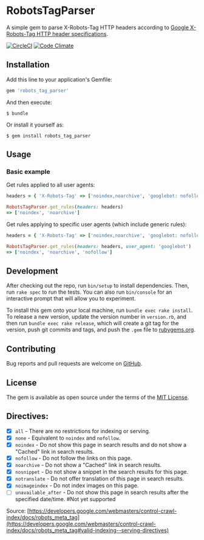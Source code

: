 # RobotsTagParser

A simple gem to parse X-Robots-Tag HTTP headers according to [Google X-Robots-Tag HTTP header specifications](https://developers.google.com/webmasters/control-crawl-index/docs/robots_meta_tag#using-the-x-robots-tag-http-header).

[![CircleCI](https://circleci.com/gh/MothOnMars/robots_tag_parser.svg?style=shield&circle-token=:circle-token)](https://circleci.com/gh/MothOnMars/robots_tag_parser)
[![Code Climate](https://codeclimate.com/github/MothOnMars/robots_tag_parser.svg)](https://codeclimate.com/github/MothOnMars/robots_tag_parser)

## Installation

Add this line to your application's Gemfile:

```ruby
gem 'robots_tag_parser'
```

And then execute:

    $ bundle

Or install it yourself as:

    $ gem install robots_tag_parser

## Usage

### Basic example
Get rules applied to all user agents:

```ruby
headers = { 'X-Robots-Tag' => ['noindex,noarchive', 'googlebot: nofollow' }

RobotsTagParser.get_rules(headers: headers)
=> ['noindex', 'noarchive']
```

Get rules applying to specific user agents (which include generic
rules):

```ruby
headers = { 'X-Robots-Tag' => ['noindex,noarchive', 'googlebot: nofollow' }

RobotsTagParser.get_rules(headers: headers, user_agent: 'googlebot')
=> ['noindex', 'noarchive', 'nofollow']
```


## Development

After checking out the repo, run `bin/setup` to install dependencies. Then, run `rake spec` to run the tests. You can also run `bin/console` for an interactive prompt that will allow you to experiment.

To install this gem onto your local machine, run `bundle exec rake install`. To release a new version, update the version number in `version.rb`, and then run `bundle exec rake release`, which will create a git tag for the version, push git commits and tags, and push the `.gem` file to [rubygems.org](https://rubygems.org).

## Contributing

Bug reports and pull requests are welcome on [GitHub](https://github.com/MothOnMars/robots_tag_parser).

## License

The gem is available as open source under the terms of the [MIT License](http://opensource.org/licenses/MIT).

## Directives:
- [x] `all` - There are no restrictions for indexing or serving.
- [x] `none` - Equivalent to `noindex` and `nofollow`.
- [x] `noindex` - Do not show this page in search results and do not show a "Cached" link in search results.
- [x] `nofollow` - Do not follow the links on this page.
- [x] `noarchive` - Do not show a "Cached" link in search results.
- [x] `nosnippet` - Do not show a snippet in the search results for this page.
- [x] `notranslate` - Do not offer translation of this page in search results.
- [x] `noimageindex` - Do not index images on this page.
- [ ] `unavailable_after` - Do not show this page in search results after the specified date/time. #Not yet supported

Source: [https://developers.google.com/webmasters/control-crawl-index/docs/robots_meta_tag](https://developers.google.com/webmasters/control-crawl-index/docs/robots_meta_tag#valid-indexing--serving-directives)
